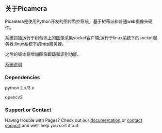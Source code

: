 ## 关于Picamera

Picamera是使用Python开发的图传监控系统，基于树莓派和普通web摄像头硬件。

系统包括运行于树莓派上的图像采集socket客户端;运行于linux系统下的socket服务器;linux系统下的http服务器。

之后的版本将增加图像跟踪和识别功能。

[系统说明](http://oliverobot.com/github_file/picamera01.png])

### Dependencies

python 2.x/3.x

opencv3 

### Support or Contact

Having trouble with Pages? Check out our [documentation](https://loadstarcn.github.io/Picamera/) or [contact support](mailto:richard@olive.fm) and we’ll help you sort it out.
